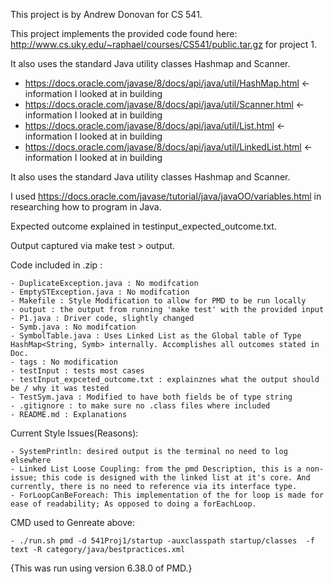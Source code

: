 This project is by Andrew Donovan for CS 541.

This project implements the provided code found here: http://www.cs.uky.edu/~raphael/courses/CS541/public.tar.gz for project 1.

It also uses the standard Java utility classes Hashmap and Scanner.
- https://docs.oracle.com/javase/8/docs/api/java/util/HashMap.html <- information I looked at in building
- https://docs.oracle.com/javase/8/docs/api/java/util/Scanner.html <- information I looked at in building
- https://docs.oracle.com/javase/8/docs/api/java/util/List.html <- information I looked at in building
- https://docs.oracle.com/javase/8/docs/api/java/util/LinkedList.html <- information I looked at in building

It also uses the standard Java utility classes Hashmap and Scanner.

I used https://docs.oracle.com/javase/tutorial/java/javaOO/variables.html in researching how to program in Java.

Expected outcome explained in testinput_expected_outcome.txt.

Output captured via make test > output.

Code included in .zip :

	- DuplicateException.java : No modifcation
	- EmptySTException.java : No modifcation
	- Makefile : Style Modification to allow for PMD to be run locally
	- output : the output from running 'make test' with the provided input
	- P1.java : Driver code, slightly changed
	- Symb.java : No modifcation
	- SymbolTable.java : Uses Linked List as the Global table of Type HashMap<String, Symb> internally. Accomplishes all outcomes stated in Doc.
	- tags : No modification
	- testInput : tests most cases
	- testInput_expceted_outcome.txt : explainznes what the output should be / why it was tested
	- TestSym.java : Modified to have both fields be of type string
	- .gitignore : to make sure no .class files where included
	- README.md : Explanations

Current Style Issues(Reasons):

	- SystemPrintln: desired output is the terminal no need to log elsewhere
	- Linked List Loose Coupling: from the pmd Description, this is a non-issue; this code is designed with the linked list at it's core. And currently, there is no need to reference via its interface type.
	- ForLoopCanBeForeach: This implementation of the for loop is made for ease of readability; As opposed to doing a forEachLoop. 

CMD used to Genreate above: 
	
	- ./run.sh pmd -d 541Proj1/startup -auxclasspath startup/classes  -f text -R category/java/bestpractices.xml
{This was run using version 6.38.0 of PMD.}